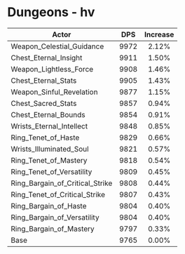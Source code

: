 # Dungeons - hv
| Actor | DPS | Increase |
|---|:---:|:---:|
|Weapon_Celestial_Guidance|9972|2.12%|
|Chest_Eternal_Insight|9911|1.50%|
|Weapon_Lightless_Force|9908|1.46%|
|Chest_Eternal_Stats|9905|1.43%|
|Weapon_Sinful_Revelation|9877|1.15%|
|Chest_Sacred_Stats|9857|0.94%|
|Chest_Eternal_Bounds|9854|0.91%|
|Wrists_Eternal_Intellect|9848|0.85%|
|Ring_Tenet_of_Haste|9829|0.66%|
|Wrists_Illuminated_Soul|9821|0.57%|
|Ring_Tenet_of_Mastery|9818|0.54%|
|Ring_Tenet_of_Versatility|9809|0.45%|
|Ring_Bargain_of_Critical_Strike|9808|0.44%|
|Ring_Tenet_of_Critical_Strike|9807|0.43%|
|Ring_Bargain_of_Haste|9804|0.40%|
|Ring_Bargain_of_Versatility|9804|0.40%|
|Ring_Bargain_of_Mastery|9797|0.33%|
|Base|9765|0.00%|
